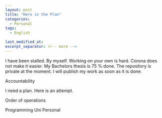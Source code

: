```yaml
---
layout: post
title: "Here is the Plan"
categories:
  - Personal
tags:
  - English

last_modified_at: 
excerpt_separator: <!-- more -->
---
```


I have been stalled. By myself. Working on your own is hard. Corona does not make it easier. My Bachelors thesis is 75 % done. The repository is private at the moment. I will publish my work as soon as it is done.

Accountability

I need a plan. Here is an attempt.

<!-- more -->

Order of operations

Programming
Uni
Personal